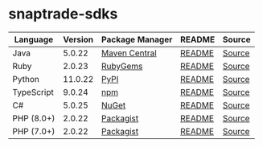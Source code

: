 # snaptrade-sdks

|Language|Version|Package Manager|README|Source|
|-|-|-|-|-|
|Java|5.0.22|[Maven Central](https://central.sonatype.com/artifact/com.konfigthis/snaptrade-java-sdk/5.0.22)|[README](https://github.com/passiv/snaptrade-sdks/tree/HEAD/sdks/java#readme)|[Source](https://github.com/passiv/snaptrade-sdks/tree/HEAD/sdks/java)|
|Ruby|2.0.23|[RubyGems](https://rubygems.org/gems/snaptrade/versions/2.0.23)|[README](https://github.com/passiv/snaptrade-sdks/tree/HEAD/sdks/ruby#readme)|[Source](https://github.com/passiv/snaptrade-sdks/tree/HEAD/sdks/ruby)|
|Python|11.0.22|[PyPI](https://pypi.org/project/snaptrade-python-sdk/11.0.22)|[README](https://github.com/passiv/snaptrade-sdks/tree/HEAD/sdks/python#readme)|[Source](https://github.com/passiv/snaptrade-sdks/tree/HEAD/sdks/python)|
|TypeScript|9.0.24|[npm](https://www.npmjs.com/package/snaptrade-typescript-sdk/v/9.0.24)|[README](https://github.com/passiv/snaptrade-sdks/tree/HEAD/sdks/typescript#readme)|[Source](https://github.com/passiv/snaptrade-sdks/tree/HEAD/sdks/typescript)|
|C#|5.0.25|[NuGet](https://nuget.org/packages/SnapTrade.Net/5.0.25)|[README](https://github.com/passiv/snaptrade-sdks/tree/HEAD/sdks/csharp#readme)|[Source](https://github.com/passiv/snaptrade-sdks/tree/HEAD/sdks/csharp)|
|PHP (8.0+)|2.0.22|[Packagist](https://packagist.org/packages/konfig/snaptrade-php-sdk#2.0.22)|[README](https://github.com/passiv/snaptrade-php-sdk/tree/HEAD#readme)|[Source](https://github.com/passiv/snaptrade-php-sdk/tree/HEAD)|
|PHP (7.0+)|2.0.22|[Packagist](https://packagist.org/packages/konfig/snaptrade-php-7-sdk#2.0.22)|[README](https://github.com/passiv/snaptrade-php-7-sdk/tree/HEAD#readme)|[Source](https://github.com/passiv/snaptrade-php-7-sdk/tree/HEAD)|